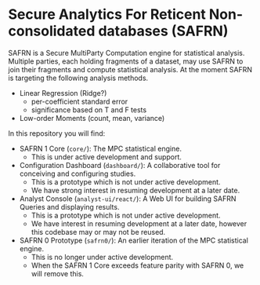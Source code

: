 # Secure Analytics For Reticent Non-consolidated databases (SAFRN)

SAFRN is a Secure MultiParty Computation engine for statistical analysis.
Multiple parties, each holding fragments of a dataset, may use SAFRN to join their fragments and compute statistical analysis.
At the moment SAFRN is targeting the following analysis methods.

 - Linear Regression (Ridge?)
   - per-coefficient standard error
   - significance based on T and F tests
 - Low-order Moments (count, mean, variance)

In this repository you will find:

 - SAFRN 1 Core (``core/``): The MPC statistical engine.
   - This is under active development and support.
 - Configuration Dashboard (``dashboard/``): A collaborative tool for conceiving and configuring studies.
   - This is a prototype which is not under active development.
   - We have strong interest in resuming development at a later date.
 - Analyst Console (``analyst-ui/react/``): A Web UI for building SAFRN Queries and displaying results.
   - This is a prototype which is not under active development.
   - We have interest in resuming development at a later date, however this codebase may or may not be reused.
 - SAFRN 0 Prototype (``safrn0/``): An earlier iteration of the MPC statistical engine.
   - This is no longer under active development.
   - When the SAFRN 1 Core exceeds feature parity with SAFRN 0, we will remove this.
